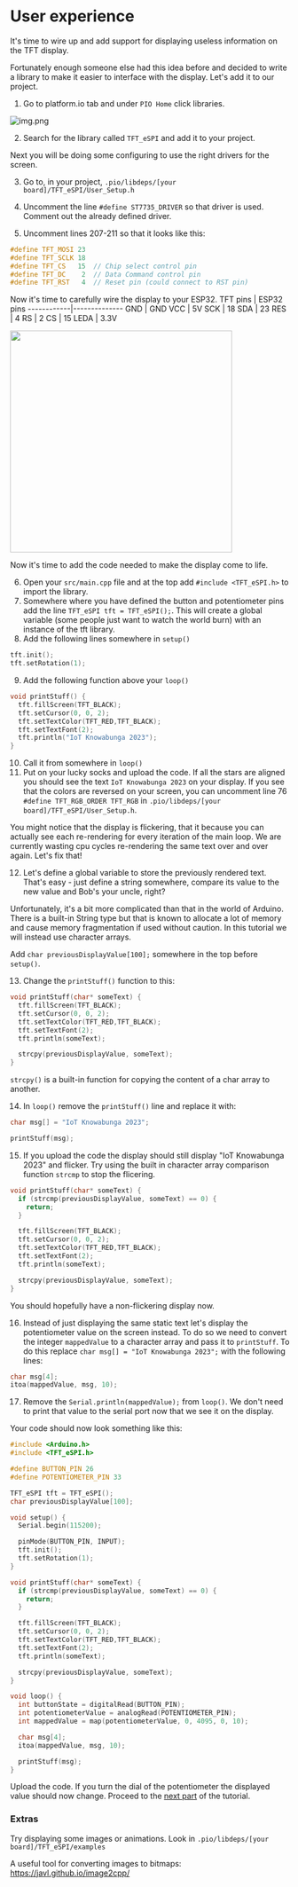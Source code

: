 # User experience
It's time to wire up and add support for displaying useless information on the TFT display.

Fortunately enough someone else had this idea before and decided to write a library to make it easier to interface with the display. Let's add it to our project.

1. Go to platform.io tab and under `PIO Home` click libraries.

![img.png](images/menu-libraries.png)

2. Search for the library called `TFT_eSPI` and add it to your project.

Next you will be doing some configuring to use the right drivers for the screen. 

3. Go to, in your project, `.pio/libdeps/[your board]/TFT_eSPI/User_Setup.h`

4. Uncomment the line `#define ST7735_DRIVER` so that driver is used. Comment out the already defined driver.
5. Uncomment lines 207-211 so that it looks like this:
 ```cpp
#define TFT_MOSI 23
#define TFT_SCLK 18
#define TFT_CS   15  // Chip select control pin
#define TFT_DC    2  // Data Command control pin
#define TFT_RST   4  // Reset pin (could connect to RST pin)
```

Now it's time to carefully wire the display to your ESP32.
TFT pins    |   ESP32 pins
------------|--------------
GND         |   GND
VCC         |   5V
SCK         |   18
SDA         |   23
RES         |   4
RS          |   2
CS          |   15
LEDA        |   3.3V

<img src="images/tft-wiring.png" width="400px">

Now it's time to add the code needed to make the display come to life.

6. Open your `src/main.cpp` file and at the top add `#include <TFT_eSPI.h>` to import the library.
7. Somewhere where you have defined the button and potentiometer pins add the line `TFT_eSPI tft = TFT_eSPI();`. This will create a global variable (some people just want to watch the world burn) with an instance of the tft library.
8. Add the following lines somewhere in `setup()`
```cpp
tft.init();
tft.setRotation(1);
``` 
9. Add the following function above your `loop()`
```cpp
void printStuff() {
  tft.fillScreen(TFT_BLACK);
  tft.setCursor(0, 0, 2);
  tft.setTextColor(TFT_RED,TFT_BLACK);    
  tft.setTextFont(2);
  tft.println("IoT Knowabunga 2023");
}
```
10. Call it from somewhere in `loop()`
11. Put on your lucky socks and upload the code. If all the stars are aligned you should see the text `IoT Knowabunga 2023` on your display. If you see that the colors are reversed on your screen, you can uncomment line 76 `#define TFT_RGB_ORDER TFT_RGB` in `.pio/libdeps/[your board]/TFT_eSPI/User_Setup.h`.

You might notice that the display is flickering, that it because you can actually see each re-rendering for every iteration of the main loop.
We are currently wasting cpu cycles re-rendering the same text over and over again. Let's fix that!

12. Let's define a global variable to store the previously rendered text. That's easy - just define a string somewhere, compare its value to the new value and Bob's your uncle, right?

Unfortunately, it's a bit more complicated than that in the world of Arduino. There is a built-in String type but that is known to allocate a lot of memory and cause memory fragmentation if used without caution. In this tutorial we will instead use character arrays.

Add `char previousDisplayValue[100];` somewhere in the top before `setup()`.

13. Change the `printStuff()` function to this:
```cpp
void printStuff(char* someText) {
  tft.fillScreen(TFT_BLACK);
  tft.setCursor(0, 0, 2);
  tft.setTextColor(TFT_RED,TFT_BLACK);    
  tft.setTextFont(2);
  tft.println(someText);

  strcpy(previousDisplayValue, someText);
}
```

`strcpy()` is a built-in function for copying the content of a char array to another.

14. In `loop()` remove the `printStuff()` line and replace it with:
```cpp
char msg[] = "IoT Knowabunga 2023";

printStuff(msg);
```

15. If you upload the code the display should still display "IoT Knowabunga 2023" and flicker. Try using the built in character array comparison function `strcmp` to stop the flicering.

```cpp
void printStuff(char* someText) {
  if (strcmp(previousDisplayValue, someText) == 0) {
    return;
  }

  tft.fillScreen(TFT_BLACK);
  tft.setCursor(0, 0, 2);
  tft.setTextColor(TFT_RED,TFT_BLACK);    
  tft.setTextFont(2);
  tft.println(someText);

  strcpy(previousDisplayValue, someText);
}
```

You should hopefully have a non-flickering display now.

16. Instead of just displaying the same static text let's display the potentiometer value on the screen instead. To do so we need to convert the integer `mappedValue` to a character array and pass it to `printStuff`. To do this replace `char msg[] = "IoT Knowabunga 2023";` with the following lines: 
```cpp
char msg[4];
itoa(mappedValue, msg, 10);
```

17. Remove the `Serial.println(mappedValue);` from `loop()`. We don't need to print that value to the serial port now that we see it on the display.

Your code should now look something like this:
```cpp
#include <Arduino.h>
#include <TFT_eSPI.h>

#define BUTTON_PIN 26
#define POTENTIOMETER_PIN 33

TFT_eSPI tft = TFT_eSPI();
char previousDisplayValue[100];

void setup() {
  Serial.begin(115200);

  pinMode(BUTTON_PIN, INPUT);
  tft.init();
  tft.setRotation(1);
}

void printStuff(char* someText) {
  if (strcmp(previousDisplayValue, someText) == 0) {
    return;
  }

  tft.fillScreen(TFT_BLACK);
  tft.setCursor(0, 0, 2);
  tft.setTextColor(TFT_RED,TFT_BLACK);    
  tft.setTextFont(2);
  tft.println(someText);

  strcpy(previousDisplayValue, someText);
}

void loop() {
  int buttonState = digitalRead(BUTTON_PIN);
  int potentiometerValue = analogRead(POTENTIOMETER_PIN);
  int mappedValue = map(potentiometerValue, 0, 4095, 0, 10);

  char msg[4];
  itoa(mappedValue, msg, 10);

  printStuff(msg);
}
```
Upload the code. If you turn the dial of the potentiometer the displayed value should now change. Proceed to the [next part](4.wifi-and-mqtt.md) of the tutorial.

### Extras

Try displaying some images or animations. 
Look in `.pio/libdeps/[your board]/TFT_eSPI/examples`

A useful tool for converting images to bitmaps: https://javl.github.io/image2cpp/
